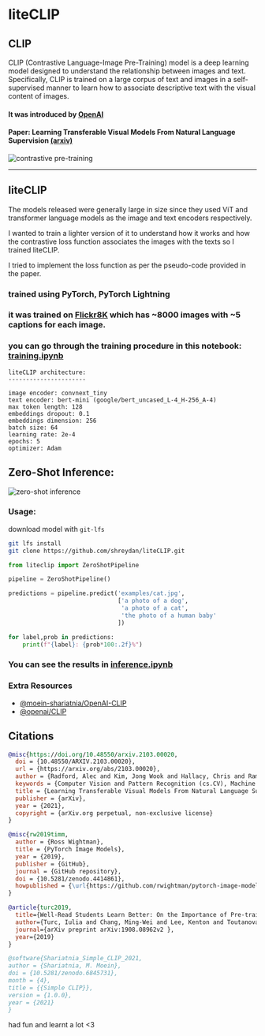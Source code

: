 # liteCLIP

## CLIP

CLIP (Contrastive Language-Image Pre-Training) model is a deep learning model designed to understand the relationship between images and text. Specifically, CLIP is trained on a large corpus of text and images in a self-supervised manner to learn how to associate descriptive text with the visual content of images.

#### It was introduced by [OpenAI](https://openai.com/research/clip)

#### Paper: Learning Transferable Visual Models From Natural Language Supervision [(arxiv)](https://arxiv.org/abs/2103.00020)

![contrastive pre-training](https://openaicom.imgix.net/fbc4f633-9ad4-4dc2-bd94-0b6f1feee22f/overview-a.svg?fm=auto&auto=compress,format&fit=min&w=3840&h=2733)

---

## liteCLIP

The models released were generally large in size since they used ViT and transformer language models as the image and text encoders respectively.

I wanted to train a lighter version of it to understand how it works and how the contrastive loss function associates the images with the texts so I trained liteCLIP.

I tried to implement the loss function as per the pseudo-code provided in the paper.

### trained using PyTorch, PyTorch Lightning

### it was trained on [Flickr8K](https://www.kaggle.com/datasets/adityajn105/flickr8k) which has ~8000 images with ~5 captions for each image.

### you can go through the training procedure in this notebook: [training.ipynb](./training.ipynb)

```
liteCLIP architecture:
----------------------

image encoder: convnext_tiny
text encoder: bert-mini (google/bert_uncased_L-4_H-256_A-4)
max token length: 128
embeddings dropout: 0.1
embeddings dimension: 256
batch size: 64
learning rate: 2e-4
epochs: 5
optimizer: Adam
```


## Zero-Shot Inference:

![zero-shot inference](https://openaicom.imgix.net/d9d46e4b-6d6a-4f9e-9345-5c6538b1b8c3/overview-b.svg?fm=auto&auto=compress,format&fit=min&w=3840&h=2946)

### Usage:

download model with `git-lfs`
```bash
git lfs install
git clone https://github.com/shreydan/liteCLIP.git
```

```python
from liteclip import ZeroShotPipeline

pipeline = ZeroShotPipeline()

predictions = pipeline.predict('examples/cat.jpg',
                               ['a photo of a dog',
                                'a photo of a cat',
                                'the photo of a human baby'
                               ])

for label,prob in predictions:
    print(f"{label}: {prob*100:.2f}%")
```

### You can see the results in [inference.ipynb](./inference.ipynb)


### Extra Resources

- [@moein-shariatnia/OpenAI-CLIP](https://github.com/moein-shariatnia/OpenAI-CLIP)
- [@openai/CLIP](https://github.com/openai/CLIP/tree/main/clip)

## Citations

```bibtex
@misc{https://doi.org/10.48550/arxiv.2103.00020,
  doi = {10.48550/ARXIV.2103.00020},
  url = {https://arxiv.org/abs/2103.00020},
  author = {Radford, Alec and Kim, Jong Wook and Hallacy, Chris and Ramesh, Aditya and Goh, Gabriel and Agarwal, Sandhini and Sastry, Girish and Askell, Amanda and Mishkin, Pamela and Clark, Jack and Krueger, Gretchen and Sutskever, Ilya},
  keywords = {Computer Vision and Pattern Recognition (cs.CV), Machine Learning (cs.LG), FOS: Computer and information sciences, FOS: Computer and information sciences},
  title = {Learning Transferable Visual Models From Natural Language Supervision},
  publisher = {arXiv},
  year = {2021},
  copyright = {arXiv.org perpetual, non-exclusive license}
}
```

```bibtex
@misc{rw2019timm,
  author = {Ross Wightman},
  title = {PyTorch Image Models},
  year = {2019},
  publisher = {GitHub},
  journal = {GitHub repository},
  doi = {10.5281/zenodo.4414861},
  howpublished = {\url{https://github.com/rwightman/pytorch-image-models}}
}
```

```bibtex
@article{turc2019,
  title={Well-Read Students Learn Better: On the Importance of Pre-training Compact Models},
  author={Turc, Iulia and Chang, Ming-Wei and Lee, Kenton and Toutanova, Kristina},
  journal={arXiv preprint arXiv:1908.08962v2 },
  year={2019}
}
```

```bibtex
@software{Shariatnia_Simple_CLIP_2021,
author = {Shariatnia, M. Moein},
doi = {10.5281/zenodo.6845731},
month = {4},
title = {{Simple CLIP}},
version = {1.0.0},
year = {2021}
}
```


had fun and learnt a lot <3